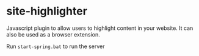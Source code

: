 # site-highlighter

Javascript plugin to allow users to highlight content in your website. It can also be used as a browser extension.

Run `start-spring.bat` to run the server

